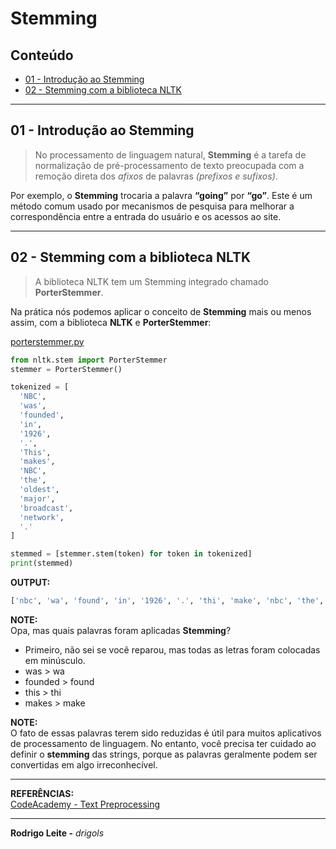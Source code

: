 # Stemming

## Conteúdo

 - [01 - Introdução ao Stemming](#intro)
 - [02 - Stemming com a biblioteca NLTK](#nltk-stemming)

---

<div id="intro"></div>

## 01 - Introdução ao Stemming

> No processamento de linguagem natural, **Stemming** é a tarefa de normalização de pré-processamento de texto preocupada com a remoção direta dos *afixos* de palavras *(prefixos e sufixos)*.

Por exemplo, o **Stemming** trocaria a palavra **“going”** por **“go”**. Este é um método comum usado por mecanismos de pesquisa para melhorar a correspondência entre a entrada do usuário e os acessos ao site.

---

<div id="nltk-stemming"></div>

## 02 - Stemming com a biblioteca NLTK

> A biblioteca NLTK tem um Stemming integrado chamado **PorterStemmer**.

Na prática nós podemos aplicar o conceito de **Stemming** mais ou menos assim, com a biblioteca **NLTK** e **PorterStemmer**:

[porterstemmer.py](src/porterstemmer.py)
```python
from nltk.stem import PorterStemmer
stemmer = PorterStemmer()

tokenized = [
  'NBC',
  'was',
  'founded',
  'in',
  '1926',
  '.',
  'This',
  'makes',
  'NBC',
  'the',
  'oldest',
  'major',
  'broadcast',
  'network',
  '.'
]

stemmed = [stemmer.stem(token) for token in tokenized]
print(stemmed)
```

**OUTPUT:**  
```python
['nbc', 'wa', 'found', 'in', '1926', '.', 'thi', 'make', 'nbc', 'the', 'oldest', 'major', 'broadcast', 'network', '.']
```

**NOTE:**  
Opa, mas quais palavras foram aplicadas **Stemming**?

 - Primeiro, não sei se você reparou, mas todas as letras foram colocadas em minúsculo.
 - was > wa
 - founded > found
 - this > thi
 - makes > make

**NOTE:**  
O fato de essas palavras terem sido reduzidas é útil para muitos aplicativos de processamento de linguagem. No entanto, você precisa ter cuidado ao definir o **stemming** das strings, porque as palavras geralmente podem ser convertidas em algo irreconhecível.

---

**REFERÊNCIAS:**  
[CodeAcademy - Text Preprocessing](https://www.codecademy.com/learn/text-preprocessing)

---

**Rodrigo Leite -** *drigols*
